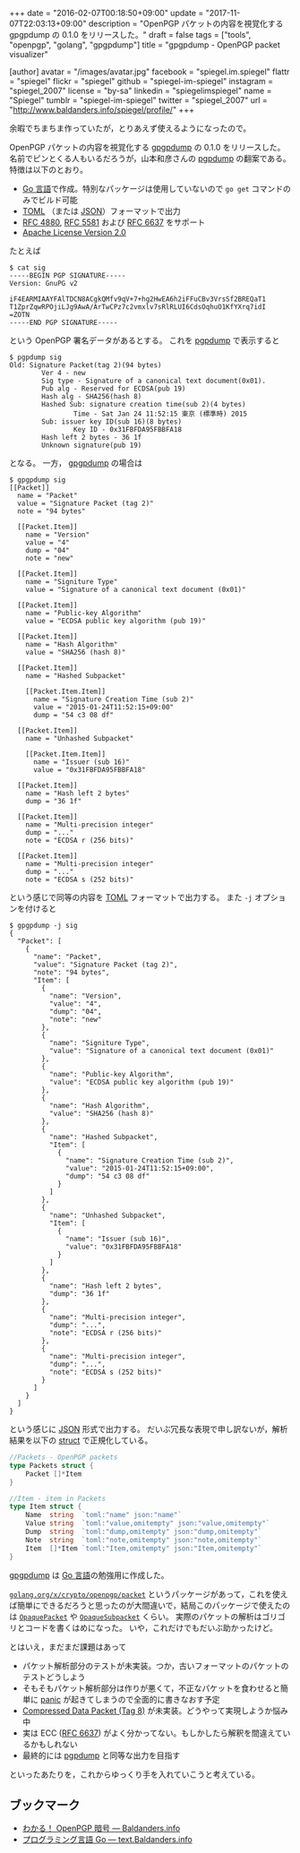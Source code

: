 +++
date = "2016-02-07T00:18:50+09:00"
update = "2017-11-07T22:03:13+09:00"
description = "OpenPGP パケットの内容を視覚化する gpgpdump の 0.1.0 をリリースした。"
draft = false
tags = ["tools", "openpgp", "golang", "gpgpdump"]
title = "gpgpdump - OpenPGP packet visualizer"

[author]
  avatar = "/images/avatar.jpg"
  facebook = "spiegel.im.spiegel"
  flattr = "spiegel"
  flickr = "spiegel"
  github = "spiegel-im-spiegel"
  instagram = "spiegel_2007"
  license = "by-sa"
  linkedin = "spiegelimspiegel"
  name = "Spiegel"
  tumblr = "spiegel-im-spiegel"
  twitter = "spiegel_2007"
  url = "http://www.baldanders.info/spiegel/profile/"
+++

余暇でちまちま作っていたが，とりあえず使えるようになったので。

OpenPGP パケットの内容を視覚化する [gpgpdump] の 0.1.0 をリリースした。
名前でピンとくる人もいるだろうが，山本和彦さんの [pgpdump] の翻案である。
特徴は以下のとおり。

- [Go 言語]で作成。特別なパッケージは使用していないので `go get` コマンドのみでビルド可能
- [TOML] （または [JSON]）フォーマットで出力
- [RFC 4880], [RFC 5581] および [RFC 6637] をサポート
- [Apache License Version 2.0](http://www.apache.org/licenses/LICENSE-2.0)

たとえば

```
$ cat sig
-----BEGIN PGP SIGNATURE-----
Version: GnuPG v2

iF4EARMIAAYFAlTDCN8ACgkQMfv9qV+7+hg2HwEA6h2iFFuCBv3VrsSf2BREQaT1
T1ZprZqwRPOjiLJg9AwA/ArTwCPz7c2vmxlv7sRlRLUI6CdsOqhuO1KfYXrq7idI
=ZOTN
-----END PGP SIGNATURE-----
```

という OpenPGP 署名データがあるとする。
これを [pgpdump] で表示すると

```
$ pgpdump sig
Old: Signature Packet(tag 2)(94 bytes)
        Ver 4 - new
        Sig type - Signature of a canonical text document(0x01).
        Pub alg - Reserved for ECDSA(pub 19)
        Hash alg - SHA256(hash 8)
        Hashed Sub: signature creation time(sub 2)(4 bytes)
                Time - Sat Jan 24 11:52:15 東京 (標準時) 2015
        Sub: issuer key ID(sub 16)(8 bytes)
                Key ID - 0x31FBFDA95FBBFA18
        Hash left 2 bytes - 36 1f
        Unknown signature(pub 19)
```

となる。
一方， [gpgpdump] の場合は

```
$ gpgpdump sig
[[Packet]]
  name = "Packet"
  value = "Signature Packet (tag 2)"
  note = "94 bytes"

  [[Packet.Item]]
    name = "Version"
    value = "4"
    dump = "04"
    note = "new"

  [[Packet.Item]]
    name = "Signiture Type"
    value = "Signature of a canonical text document (0x01)"

  [[Packet.Item]]
    name = "Public-key Algorithm"
    value = "ECDSA public key algorithm (pub 19)"

  [[Packet.Item]]
    name = "Hash Algorithm"
    value = "SHA256 (hash 8)"

  [[Packet.Item]]
    name = "Hashed Subpacket"

    [[Packet.Item.Item]]
      name = "Signature Creation Time (sub 2)"
      value = "2015-01-24T11:52:15+09:00"
      dump = "54 c3 08 df"

  [[Packet.Item]]
    name = "Unhashed Subpacket"

    [[Packet.Item.Item]]
      name = "Issuer (sub 16)"
      value = "0x31FBFDA95FBBFA18"

  [[Packet.Item]]
    name = "Hash left 2 bytes"
    dump = "36 1f"

  [[Packet.Item]]
    name = "Multi-precision integer"
    dump = "..."
    note = "ECDSA r (256 bits)"

  [[Packet.Item]]
    name = "Multi-precision integer"
    dump = "..."
    note = "ECDSA s (252 bits)"
```

という感じで同等の内容を [TOML] フォーマットで出力する。
また `-j` オプションを付けると

```
$ gpgpdump -j sig
{
  "Packet": [
    {
      "name": "Packet",
      "value": "Signature Packet (tag 2)",
      "note": "94 bytes",
      "Item": [
        {
          "name": "Version",
          "value": "4",
          "dump": "04",
          "note": "new"
        },
        {
          "name": "Signiture Type",
          "value": "Signature of a canonical text document (0x01)"
        },
        {
          "name": "Public-key Algorithm",
          "value": "ECDSA public key algorithm (pub 19)"
        },
        {
          "name": "Hash Algorithm",
          "value": "SHA256 (hash 8)"
        },
        {
          "name": "Hashed Subpacket",
          "Item": [
            {
              "name": "Signature Creation Time (sub 2)",
              "value": "2015-01-24T11:52:15+09:00",
              "dump": "54 c3 08 df"
            }
          ]
        },
        {
          "name": "Unhashed Subpacket",
          "Item": [
            {
              "name": "Issuer (sub 16)",
              "value": "0x31FBFDA95FBBFA18"
            }
          ]
        },
        {
          "name": "Hash left 2 bytes",
          "dump": "36 1f"
        },
        {
          "name": "Multi-precision integer",
          "dump": "...",
          "note": "ECDSA r (256 bits)"
        },
        {
          "name": "Multi-precision integer",
          "dump": "...",
          "note": "ECDSA s (252 bits)"
        }
      ]
    }
  ]
}
```

という感じに [JSON] 形式で出力する。
だいぶ冗長な表現で申し訳ないが，解析結果を以下の [struct] で正規化している。

```go
//Packets - OpenPGP packets
type Packets struct {
    Packet []*Item
}

//Item - item in Packets
type Item struct {
    Name  string  `toml:"name" json:"name"`
    Value string  `toml:"value,omitempty" json:"value,omitempty"`
    Dump  string  `toml:"dump,omitempty" json:"dump,omitempty"`
    Note  string  `toml:"note,omitempty" json:"note,omitempty"`
    Item  []*Item `toml:"Item,omitempty" json:"Item,omitempty"`
}
```

[gpgpdump] は [Go 言語]の勉強用に作成した。

[`golang.org/x/crypto/openpgp/packet`](https://godoc.org/golang.org/x/crypto/openpgp/packet) というパッケージがあって，これを使えば簡単にできるだろうと思ったのが大間違いで，結局このパッケージで使えたのは [`OpaquePacket`](https://godoc.org/golang.org/x/crypto/openpgp/packet#OpaquePacket) や [`OpaqueSubpacket`](https://godoc.org/golang.org/x/crypto/openpgp/packet#OpaqueSubpacket) くらい。
実際のパケットの解析はゴリゴリとコードを書くはめになった。
いや，これだけでもだいぶ助かったけど。

とはいえ，まだまだ課題はあって

- パケット解析部分のテストが未実装。つか，古いフォーマットのパケットのテストどうしよう
- そもそもパケット解析部分は作りが悪くて，不正なパケットを食わせると簡単に [panic] が起きてしまうので全面的に書きなおす予定
- [Compressed Data Packet (Tag 8)](https://tools.ietf.org/html/rfc4880#section-5.6) が未実装。どうやって実現しようか悩み中
- 実は ECC ([RFC 6637]) がよく分かってない。もしかしたら解釈を間違えているかもしれない
- 最終的には [pgpdump] と同等な出力を目指す

といったあたりを，これからゆっくり手を入れていこうと考えている。

## ブックマーク

- [わかる！ OpenPGP 暗号 — Baldanders.info](http://www.baldanders.info/spiegel/archive/pgpdump/openpgp.shtml)
- [プログラミング言語 Go — text.Baldanders.info](/golang/)

[gpgpdump]: https://github.com/spiegel-im-spiegel/gpgpdump "spiegel-im-spiegel/gpgpdump: gpgpdump - OpenPGP packet visualizer"
[pgpdump]: http://www.mew.org/~kazu/proj/pgpdump/ "pgpdump"
[Go 言語]: https://golang.org/ "The Go Programming Language"
[TOML]: https://github.com/toml-lang/toml "toml-lang/toml: Tom's Obvious, Minimal Language"
[JSON]: https://tools.ietf.org/html/rfc7159 "RFC 7159 - The JavaScript Object Notation (JSON) Data Interchange Format"
[RFC 4880]: https://tools.ietf.org/html/rfc4880 "RFC 4880 - OpenPGP Message Format"
[RFC 5581]: https://tools.ietf.org/html/rfc5581 "RFC 5581 - The Camellia Cipher in OpenPGP"
[RFC 6637]: https://tools.ietf.org/html/rfc6637 "RFC 6637 - Elliptic Curve Cryptography (ECC) in OpenPGP"
[struct]: https://golang.org/ref/spec#Struct_types "Struct types"
[panic]: http://blog.golang.org/defer-panic-and-recover "Defer, Panic, and Recover - The Go Blog"
